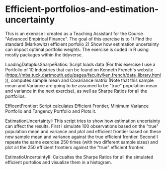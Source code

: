 # Efficient-portfolios-and-estimation-uncertainty
This is an exercise I created as a Teaching Assistant for the Course "Advanced Empirical Finance".
The goal of this exercise is to 1) Find the standard (Markowitz) efficient porfolio 2) Show how estimation uncertainty can impact optimal portfolio weights.  The exercise is coded in R using mostly packages within the tidyverse.

LoadingDataplusSharpeRatios:
Script loads data (For this exercise I use a Portfolio of 10 Industries that can be found on Kenneth French's website (https://mba.tuck.dartmouth.edu/pages/faculty/ken.french/data_library.html)), computes sample mean and Covariance matrix (Note that this sample mean and Variance are going to be assumed to be "true" population mean and variance in the next exercise), as well as Sharpe Ratios for all the portfolios. 

EfficentFrontier:
Script calculates Efficient Frontier, Minimum Variance Portfolio and Tangency Portfolio and Plots it. 

EstimationUncertaintyI: 
This script tries to show how estimation uncertainty can affect the results. First I simulate 100 observations based on the "true" population mean and variance and plot and efficient frontier based on these new sample mean and variance against the true efficient frontier. Second I repeate the same exercise 250 times (with two different sample sizes) and plot all the 250 efficient frontiers against the "true" efficient frontier. 

EstimatioUncertaintyII:
Calcualtes the Sharpe Ratios for all the simulated efficient portolios and visualize them in a histogram. 


